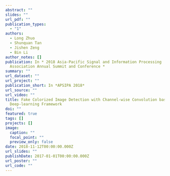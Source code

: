 ```yaml
---
abstract: ""
slides: ""
url_pdf: ""
publication_types:
  - "1"
authors:
  - Long Zhuo
  - Shunquan Tan
  - Jishen Zeng
  - Bin Li
author_notes: []
publication: In * 2018 Asia-Pacific Signal and Information Processing
  Association Annual Summit and Conference *
summary: ""
url_dataset: ""
url_project: ""
publication_short: In *APSIPA 2018*
url_source: ""
url_video: ""
title: Fake Colorized Image Detection with Channel-wise Convolution based
  Deep-learning Framework
doi: ""
featured: true
tags: []
projects: []
image:
  caption: ""
  focal_point: ""
  preview_only: false
date: 2018-11-12T00:00:00.000Z
url_slides: ""
publishDate: 2017-01-01T00:00:00.000Z
url_poster: ""
url_code: ""
---
```


